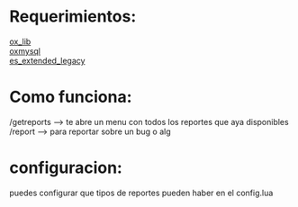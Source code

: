 # Requerimientos:
[ox_lib](https://github.com/overextended/ox_lib) \
[oxmysql](https://github.com/overextended/oxmysql) \
[es_extended_legacy](https://github.com/esx-framework/esx_core)

# Como funciona:
/getreports --> te abre un menu con todos los reportes que aya disponibles \
/report --> para reportar sobre un bug o alg 

# configuracion:
puedes configurar que tipos de reportes pueden haber en el config.lua 
